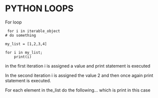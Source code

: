 # PYTHON LOOPS
For loop
```
 for i in iterable_object
# do something
```

```
my_list = [1,2,3,4]

for i in my_list;
    print(i)
````

in the first iteration i is assigned a value and print statement is executed

In the second iteration i is assigned the value 2 and then once again print statement is executed.


For each element in the_list do the following...
which is print in this case
